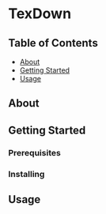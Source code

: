 # TexDown

## Table of Contents

- [About](#about)
- [Getting Started](#getting_started)
- [Usage](#usage)

## About <a name = "about"></a>



## Getting Started <a name = "getting_started"></a>


### Prerequisites


### Installing


## Usage <a name = "usage"></a>
